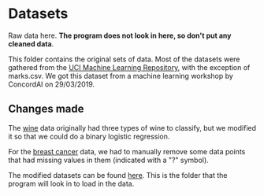 # Datasets

Raw data here. **The program does not look in here, so don't put any cleaned data**.

This folder contains the original sets of data. Most of the datasets were gathered from the [UCI Machine Learning Repository](http://archive.ics.uci.edu/ml/index.php), with the exception of marks.csv. We got this dataset from a machine learning workshop by ConcordAI on 29/03/2019.

## Changes made
The [wine](http://archive.ics.uci.edu/ml/datasets/Wine) data originally had three types of wine to classify, but we modified it
so that we could do a binary logistic regression.

For the [breast cancer](https://archive.ics.uci.edu/ml/datasets/breast+cancer+wisconsin+(original)) data, we had to manually remove some data points 
that had missing values in them (indicated with a "?" symbol).

The modified datasets can be found [here](/src/dataset/). This is the folder that the program will look in to load in the data.
